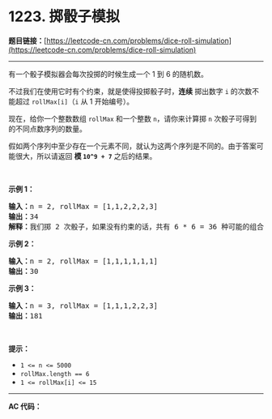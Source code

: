 # 1223. 掷骰子模拟

**题目链接：**[https://leetcode-cn.com/problems/dice-roll-simulation](https://leetcode-cn.com/problems/dice-roll-simulation)

---

<div class="content__1Y2H">
 <div class="notranslate">
  <p>有一个骰子模拟器会每次投掷的时候生成一个 1 到 6 的随机数。</p> 
  <p>不过我们在使用它时有个约束，就是使得投掷骰子时，<strong>连续</strong> 掷出数字&nbsp;<code>i</code>&nbsp;的次数不能超过&nbsp;<code>rollMax[i]</code>（<code>i</code>&nbsp;从 1 开始编号）。</p> 
  <p>现在，给你一个整数数组&nbsp;<code>rollMax</code>&nbsp;和一个整数&nbsp;<code>n</code>，请你来计算掷&nbsp;<code>n</code>&nbsp;次骰子可得到的不同点数序列的数量。</p> 
  <p>假如两个序列中至少存在一个元素不同，就认为这两个序列是不同的。由于答案可能很大，所以请返回 <strong>模&nbsp;<code>10^9 + 7</code></strong>&nbsp;之后的结果。</p> 
  <p>&nbsp;</p> 
  <p><strong>示例 1：</strong></p> 
  <pre class="language-text"><strong>输入：</strong>n = 2, rollMax = [1,1,2,2,2,3]
<strong>输出：</strong>34
<strong>解释：</strong>我们掷 2 次骰子，如果没有约束的话，共有 6 * 6 = 36 种可能的组合。但是根据 rollMax 数组，数字 1 和 2 最多连续出现一次，所以不会出现序列 (1,1) 和 (2,2)。因此，最终答案是 36-2 = 34。
</pre> 
  <p><strong>示例 2：</strong></p> 
  <pre class="language-text"><strong>输入：</strong>n = 2, rollMax = [1,1,1,1,1,1]
<strong>输出：</strong>30
</pre> 
  <p><strong>示例 3：</strong></p> 
  <pre class="language-text"><strong>输入：</strong>n = 3, rollMax = [1,1,1,2,2,3]
<strong>输出：</strong>181
</pre> 
  <p>&nbsp;</p> 
  <p><strong>提示：</strong></p> 
  <ul> 
   <li><code>1 &lt;= n &lt;= 5000</code></li> 
   <li><code>rollMax.length == 6</code></li> 
   <li><code>1 &lt;= rollMax[i] &lt;= 15</code></li> 
  </ul> 
 </div>
</div>

---

**AC 代码：**

```java

```
